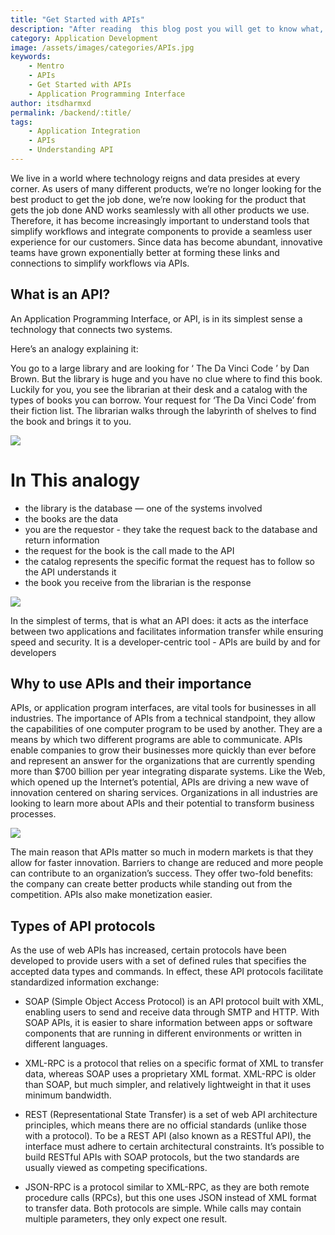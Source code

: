 ```yaml
---
title: "Get Started with APIs"
description: "After reading  this blog post you will get to know what, why and how about APIs and for sure you will feel confident about this topic "
category: Application Development
image: /assets/images/categories/APIs.jpg
keywords: 
    - Mentro
    - APIs
    - Get Started with APIs
    - Application Programming Interface
author: itsdharmxd
permalink: /backend/:title/
tags:
    - Application Integration
    - APIs
    - Understanding API
---
```


We live in a world where technology reigns and data presides at every corner. As users of many different products, we’re no longer looking for the best product to get the job done, we’re now looking for the product that gets the job done AND works seamlessly with all other products we use. Therefore, it has become increasingly important to understand tools that simplify workflows and integrate components to provide a seamless user experience for our customers. Since data has become abundant, innovative teams have grown exponentially better at forming these links and connections to simplify workflows via APIs.

## What is an API?
An Application Programming Interface, or API, is in its simplest sense a technology that connects two systems.

Here’s an analogy explaining it:

You go to a large library and are looking for ‘ The Da Vinci Code ’ by Dan Brown. But the library is huge and you have no clue where to find this book. Luckily for you, you see the librarian at their desk and a catalog with the types of books you can borrow. Your request for  ‘The Da Vinci Code’ from their fiction list. The librarian walks through the labyrinth of shelves to find the book and brings it to you.

![](https://www.detroitlabs.com/wp-content/uploads/2018/02/alfons-morales-YLSwjSy7stw-unsplash-1536x901.jpg)

# In This analogy

 + the library is the  database — one of the systems involved 
+ the books are the data
+ you are the requestor - they take the request back to the database and return information
+ the request for the book is the call made to the API
+ the catalog represents the specific format the request has to follow so the API understands it
+ the book you receive from the librarian is the response
 
![](https://www.altexsoft.com/media/2019/06/Screenshot_1.png)

In the simplest of terms, that is what an API does: it acts as the interface between two applications and facilitates information transfer while ensuring speed and security. It is a developer-centric tool - APIs are build by and for developers

## Why to use APIs and their importance
APIs, or application program interfaces, are vital tools for businesses in all industries. The importance of APIs from a technical standpoint, they allow the capabilities of one computer program to be used by another. They are a means by which two different programs are able to communicate. APIs enable companies to grow their businesses more quickly than ever before and represent an answer for the organizations that are currently spending more than $700 billion per year integrating disparate systems. Like the Web, which opened up the Internet’s potential, APIs are driving a new wave of innovation centered on sharing services. Organizations in all industries are looking to learn more about APIs and their potential to transform business processes.

![](https://media.geeksforgeeks.org/wp-content/uploads/20200517143318/WebAPI.jpg)

The main reason that APIs matter so much in modern markets is that they allow for faster innovation. Barriers to change are reduced and more people can contribute to an organization’s success. They offer two-fold benefits: the company can create better products while standing out from the competition. APIs also make monetization easier. 
## Types of API protocols
As the use of web APIs has increased, certain protocols have been developed to provide users with a set of defined rules that specifies the accepted data types and commands. In effect, these API protocols facilitate standardized information exchange:

+ SOAP (Simple Object Access Protocol) is an API protocol built with XML, enabling users to send and receive data through SMTP and HTTP. With SOAP APIs, it is easier to share information between apps or software components that are running in different environments or written in different languages.

+ XML-RPC is a protocol that relies on a specific format of XML to transfer data, whereas SOAP uses a proprietary XML format. XML-RPC is older than SOAP, but much simpler, and relatively lightweight in that it uses minimum bandwidth.

+ REST (Representational State Transfer) is a set of web API architecture principles, which means there are no official standards (unlike those with a protocol). To be a REST API (also known as a RESTful API), the interface must adhere to certain architectural constraints. It’s possible to build RESTful APIs with SOAP protocols, but the two standards are usually viewed as competing specifications.

+ JSON-RPC is a protocol similar to XML-RPC, as they are both remote procedure calls (RPCs), but this one uses JSON instead of XML format to transfer data. Both protocols are simple. While calls may contain multiple parameters, they only expect one result.










